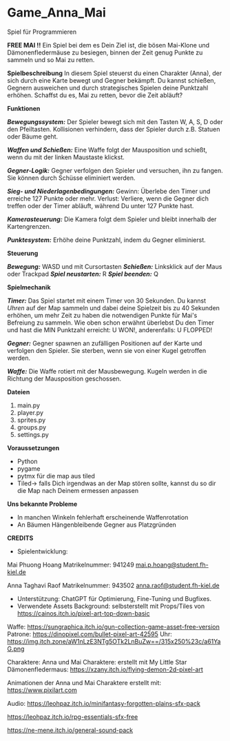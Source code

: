 # Game_Anna_Mai
Spiel für Programmieren

**FREE MAI !!**
Ein Spiel bei dem es Dein Ziel ist, die bösen Mai-Klone und Dämonenfledermäuse zu besiegen, binnen der Zeit genug Punkte zu sammeln und so Mai zu retten.

**Spielbeschreibung**
In diesem Spiel steuerst du einen Charakter (Anna), der sich durch eine Karte bewegt und Gegner bekämpft. 
Du kannst schießen, Gegnern ausweichen und durch strategisches Spielen deine Punktzahl erhöhen. 
Schaffst du es, Mai zu retten, bevor die Zeit abläuft?

**Funktionen**

***Bewegungssystem:***
Der Spieler bewegt sich mit den Tasten W, A, S, D oder den Pfeiltasten.
Kollisionen verhindern, dass der Spieler durch z.B. Statuen oder Bäume geht.

***Waffen und Schießen:***
Eine Waffe folgt der Mausposition und schießt, wenn du mit der linken Maustaste klickst.

***Gegner-Logik:***
Gegner verfolgen den Spieler und versuchen, ihn zu fangen.
Sie können durch Schüsse eliminiert werden.

***Sieg- und Niederlagenbedingungen:***
Gewinn: Überlebe den Timer und erreiche 127 Punkte oder mehr.
Verlust: Verliere, wenn die Gegner dich treffen oder der Timer abläuft, während Du unter 127 Punkte hast.

***Kamerasteuerung:***
Die Kamera folgt dem Spieler und bleibt innerhalb der Kartengrenzen.

***Punktesystem:***
Erhöhe deine Punktzahl, indem du Gegner eliminierst.


**Steuerung**

***Bewegung:*** WASD und mit Cursortasten
***Schießen:*** Linksklick auf der Maus oder Trackpad
***Spiel neustarten:*** R
***Spiel beenden:*** Q

**Spielmechanik**

***Timer:***
Das Spiel startet mit einem Timer von 30 Sekunden.
Du kannst _Uhren_ auf der Map sammeln und dabei deine Spielzeit bis zu 40 Sekunden erhöhen, um mehr Zeit zu haben die notwendigen Punkte für Mai's Befreiung zu sammeln.
Wie oben schon erwähnt überlebst Du den Timer und hast die MIN Punktzahl erreicht: U WON!, anderenfalls: U FLOPPED!

***Gegner:***
Gegner spawnen an zufälligen Positionen auf der Karte und verfolgen den Spieler.
Sie sterben, wenn sie von einer Kugel getroffen werden.

***Waffe:***
Die Waffe rotiert mit der Mausbewegung.
Kugeln werden in die Richtung der Mausposition geschossen.

**Dateien**
1. main.py
2. player.py
3. sprites.py
4. groups.py
5. settings.py

**Voraussetzungen**
+ Python
+ pygame
+ pytmx für die map aus tiled
+ Tiled-> falls Dich irgendwas an der Map stören sollte, kannst du so dir die Map nach Deinem ermessen anpassen

**Uns bekannte Probleme**
- In manchen Winkeln fehlerhaft erscheinende Waffenrotation
- An Bäumen Hängenbleibende Gegner aus Platzgründen

**CREDITS**
- Spielentwicklung: 

Mai Phuong Hoang
Matrikelnummer: 941249
mai.p.hoang@student.fh-kiel.de

Anna Taghavi Raof
Matrikelnummer: 943502
anna.raof@student.fh-kiel.de


- Unterstützung: ChatGPT für Optimierung, Fine-Tuning und Bugfixes.
- Verwendete Assets
Background: selbsterstellt mit Props/Tiles von https://cainos.itch.io/pixel-art-top-down-basic

Waffe: https://sungraphica.itch.io/gun-collection-game-asset-free-version
Patrone: https://dinopixel.com/bullet-pixel-art-42595
Uhr: https://img.itch.zone/aW1nLzE3NTg5OTk2LnBuZw==/315x250%23c/a61YaG.png

Charaktere:
Anna und Mai Charaktere: erstellt mit My Little Star
Dämonenfledermaus: https://xzany.itch.io/flying-demon-2d-pixel-art

Animationen der Anna und Mai Charaktere erstellt mit: https://www.pixilart.com

Audio:
https://leohpaz.itch.io/minifantasy-forgotten-plains-sfx-pack

https://leohpaz.itch.io/rpg-essentials-sfx-free

https://ne-mene.itch.io/general-sound-pack